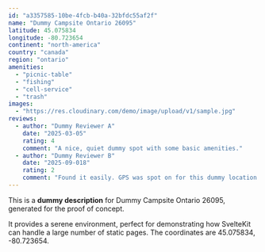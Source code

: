 ```yaml
---
id: "a3357585-10be-4fcb-b40a-32bfdc55af2f"
name: "Dummy Campsite Ontario 26095"
latitude: 45.075834
longitude: -80.723654
continent: "north-america"
country: "canada"
region: "ontario"
amenities:
  - "picnic-table"
  - "fishing"
  - "cell-service"
  - "trash"
images:
  - "https://res.cloudinary.com/demo/image/upload/v1/sample.jpg"
reviews:
  - author: "Dummy Reviewer A"
    date: "2025-03-05"
    rating: 4
    comment: "A nice, quiet dummy spot with some basic amenities."
  - author: "Dummy Reviewer B"
    date: "2025-09-018"
    rating: 2
    comment: "Found it easily. GPS was spot on for this dummy location."
---
```


This is a **dummy description** for Dummy Campsite Ontario 26095, generated for the proof of concept.

It provides a serene environment, perfect for demonstrating how SvelteKit can handle a large number of static pages. The coordinates are 45.075834, -80.723654.
